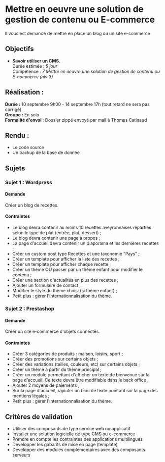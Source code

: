 # Mettre en oeuvre une solution de gestion de contenu ou E-commerce
Il vous est demandé de mettre en place un blog ou un site e-commerce

## Objectifs
* **Savoir utiliser un CMS.**  
    Durée estimée : *5 jour*  
    Compétence : *7 Mettre en oeuvre une solution de gestion de contenu ou E-commerce (niv 3)*

## Réalisation :
**Durée :** 10 septembre 9h00 - 14 septembre 17h (tout retard ne sera pas corrigé)  
**Groupe :** En solo  
**Formalité d'envoi :** Dossier zippé envoyé par mail à Thomas Catinaud


## Rendu :
* Le code source
* Un backup de la base de donnée

## Sujets
### Sujet 1 : Wordpress
#### Demande 
Créer un blog de recettes.


#### Contraintes
* Le blog devra contenir au moins 10 recettes aveyronnaises réparties selon le type de plat (entrée, plat, dessert) ;
* Le blog devra contenir une page à propos ;
* La page d'accueil devra contenir un diaporama et les dernières recettes ;
* Créer un custom post type Recettes et une taxonomie "Pays" ;
* Créer un template pour afficher la liste des recettes ;
* Créer un template pour afficher chaque recette ;
* Créer un thème OU passer par un thème enfant pour modifier le contenu ;
* Créer une section d'actualités en plus des recettes ;
* Ajouter un formulaire de contact ;
* Modifier le style du thème choisi (si thème enfant) ;
* Petit plus : gérer l'internationnalisation du thème.

### Sujet 2 : Prestashop
#### Demande 
Créer un site e-commerce d'objets connectés.

#### Contraintes
* Créer 3 catégories de produits : maison, loisirs, sport ;
* Créer des promotions sur certains objets ;
* Créer des variations (tailles, couleurs, etc) sur certains objets ;
* Créer un thème à partir du thème principal ;
* Créer un module permettant d'afficher un texte de bienvenue sur la page d'accueil. Ce texte devra être modifiable dans le back office ;
* Ajouter 2 moyens de paiements ;
* Sur la page d'accueil, rajouter un bloc de texte pointant sur la page des mentions légales ;
* Petit plus : gérer l'internationnalisation du thème.

## Critères de validation
* Utiliser des composants de type service web ou applicatif
* Installer une solution logicielle de type CMS ou e-commerce
* Prendre en compte les contraintes des applications multilingues
* Développer les gabarits de mise en page (template)
* Développer des modules complémentaires avec des composants serveurs